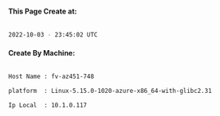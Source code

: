 
   
#### This Page Create at:

```bash

2022-10-03 - 23:45:02 UTC

```

#### Create By Machine:

```bash

Host Name : fv-az451-748

platform  : Linux-5.15.0-1020-azure-x86_64-with-glibc2.31

Ip Local  : 10.1.0.117

```


